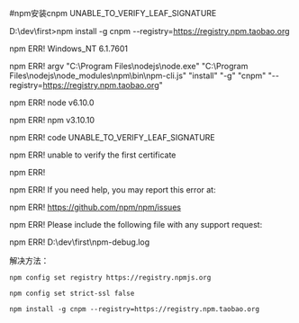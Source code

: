 #npm安装cnpm  UNABLE_TO_VERIFY_LEAF_SIGNATURE

D:\dev\first>npm install -g cnpm --registry=https://registry.npm.taobao.org

npm ERR! Windows_NT 6.1.7601

npm ERR! argv "C:\\Program Files\\nodejs\\node.exe" "C:\\Program Files\\nodejs\\node_modules\\npm\\bin\\npm-cli.js" "install" "-g" "cnpm" "--registry=https://registry.npm.taobao.org"

npm ERR! node v6.10.0

npm ERR! npm  v3.10.10

npm ERR! code UNABLE_TO_VERIFY_LEAF_SIGNATURE

npm ERR! unable to verify the first certificate

npm ERR!

npm ERR! If you need help, you may report this error at:

npm ERR!     <https://github.com/npm/npm/issues>

npm ERR! Please include the following file with any support request:

npm ERR!     D:\dev\first\npm-debug.log

解决方法：

	npm config set registry https://registry.npmjs.org

	npm config set strict-ssl false

	npm install -g cnpm --registry=https://registry.npm.taobao.org

